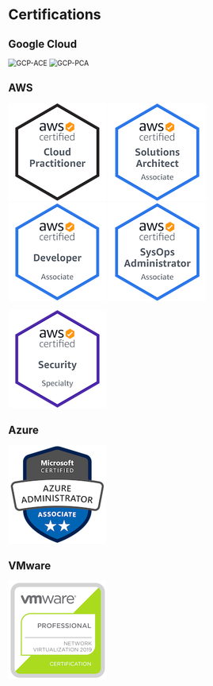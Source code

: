 # Certifications

## Google Cloud

![GCP-ACE](https://api.accredible.com/v1/frontend/credential_website_embed_image/badge/29136057 "GCP-ACE")
![GCP-PCA](https://api.accredible.com/v1/frontend/credential_website_embed_image/badge/30004334 "GCP-PCA")

## AWS

[![AWS-CLF](badges/aws-clf.png "AWS-CLF")](https://www.credly.com/badges/a7d2d4eb-2313-474c-aa6f-49aca1884910/public_url)
[![AWS-SAA](badges/aws-saa.png "AWS-SAA")](https://www.credly.com/badges/ba7d012a-ffb1-4eca-898e-29494ef9e0be/public_url)
[![AWS-DVA](badges/aws-dva.png "AWS-DVA")](https://www.credly.com/badges/0c291abe-295c-4d45-896d-8dc37b37ee64/public_url)
[![AWS-SOA](badges/aws-soa.png "AWS-SOA")](https://www.credly.com/badges/b672ff65-5f98-43af-9b1b-e1dc63160f63/public_url)

[![AWS-SCS](badges/aws-scs.png "AWS-SCS")](https://www.credly.com/badges/460ed9f9-d74c-4abb-9071-4aff117ee506/public_url)

## Azure

[![MSC-AAA](badges/msc-aaa.png "MSC-AAA")](https://www.credly.com/badges/651b7183-0da6-41fd-a9d6-ceb28a8e89a4/public_url)

## VMware

[![VCP-NV](badges/vcp-nv.png "VCP-NV")](https://www.credly.com/badges/807b6e75-488c-4520-8e9c-99a7ef1b9b2f/public_url)

